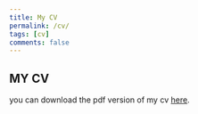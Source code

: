 ```yaml
---
title: My CV
permalink: /cv/
tags: [cv]
comments: false
---
```


## MY CV

you can download the pdf version of my cv [here](https://github.com/BennyWnj/Job-related/blob/master/Bingyao%20Wang%20Resume.pdf).

